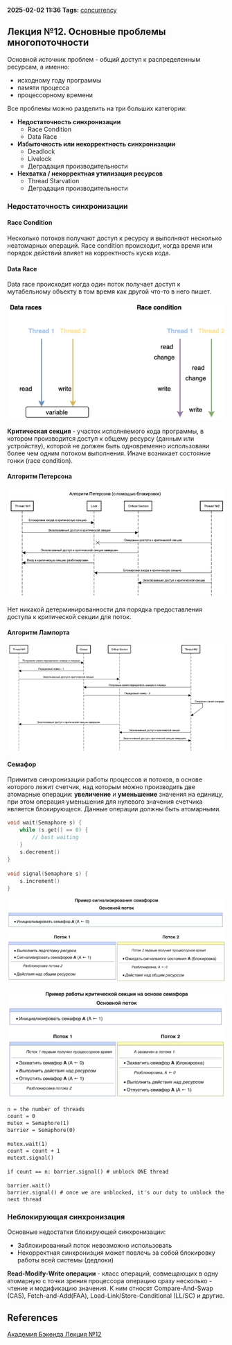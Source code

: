 **2025-02-02 11:36**
**Tags:** [concurrency](../2%20-%20tags/concurrency.md)

## Лекция №12. Основные проблемы многопоточности
Основной источник проблем - общий доступ к распределенным ресурсам, а именно:
- исходному году программы
- памяти процесса
- процессорному времени

Все проблемы можно разделить на три больших категории:
- **Недостаточность синхронизации**
	- Race Condition
	- Data Race
- **Избыточность или некорректность синхронизации**
	- Deadlock
	- Livelock
	- Деградация производительности
- **Нехватка / некорректная утилизация ресурсов**
	- Thread Starvation
	- Деградация производительности

### Недостаточность синхронизации
#### Race Condition
Несколько потоков получают доступ к ресурсу и выполняют несколько неатомарных операций. Race condition происходит, когда время или порядок действий влияет на корректность куска кода.

#### Data Race
Data race происходит когда один поток получает доступ к мутабельному объекту в том время как другой что-то в него пишет.

![](../attachments/Pasted%20image%2020250202115733.png)

**Критическая секция** - участок исполняемого кода программы, в котором производится доступ к общему ресурсу (данным или устройству), которой не должен быть одновременно использовани более чем одним потоком выполнения. Иначе возникает состояние гонки (race condition).

#### Алгоритм Петерсона

![](../attachments/Pasted%20image%2020250202120156.png)

Нет никакой детерминированности для порядка предоставления доступа к критической секции для поток.

#### Алгоритм Лампорта

![](../attachments/Pasted%20image%2020250202123411.png)

#### Семафор
Примитив синхронизации работы процессов и потоков, в основе которого лежит счетчик, над которым можно производить две атомарные операции: **увеличение** и **уменьшение** значения на единицу, при этом операция уменьшения для нулевого значения счетчика является блокирующеся. Данные операции должны быть атомарными.

```c
void wait(Semaphore s) {
	while (s.get() == 0) {
		// bust waiting
	}
	s.decrement()
}

void signal(Semaphore s) {
	s.increment()
}
```

![](../attachments/Pasted%20image%2020250202130206.png)

![](../attachments/Pasted%20image%2020250202130230.png)

```
n = the number of threads
count = 0
mutex = Semaphore(1)
barrier = Semaphore(0)

mutex.wait(1)
count = count + 1
mutext.signal()

if count == n: barrier.signal() # unblock ONE thread

barrier.wait()
barrier.signal() # once we are unblocked, it's our duty to unblock the next thread
```

### Неблокирующая синхронизация
Основные недостатки блокирующей синхронизации:
- Заблокированный поток невозможно использовать
- Некорректная синхронизция может повлечь за собой блокировку работы всей системы (дедлоки)

**Read-Modify-Write операции** - класс операций, совмещающих в одну атомарную с точки зрения процессора операцию сразу несколько - чтение и модификацию значения. К ним относят Compare-And-Swap (CAS), Fetch-and-Add(FAA), Load-Link/Store-Conditional (LL/SC) и другие.


## References
[Академия Бэкенда Лекция №12](https://tbank.ktalk.ru/recordings/go5DtUTVmqUiganUzYxJ)